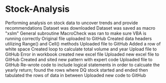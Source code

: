 # Stock-Analysis
Performing analysis on stock data to uncover trends and provide recommendations
Dataset was downloaded
Dataset was saved as macro "xslm"
General subroutine MacroCheck was ran to make sure VBA is running correctly 
Original file uploaded to GitHub
Created data headers utilizing Range() and Cell() methods
Uploaded file to GitHub
Added a row of white space 
Created loop to calculate total volume and year 
Upload file to GitHub
Error in workbook created new excel file
Uploaded new excel file to GitHub
Created and sited new pattern with expert code
Uploaded file to GitHub
Re-wrote code to include logical statements in order to calcuate the yearly return; found the rows where DQ stock started and ended then tabulated the rows of data in between
Uploaded new code to GitHub
